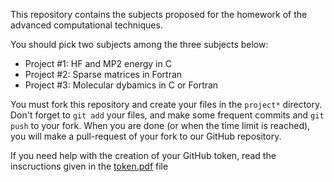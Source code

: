 This repository contains the subjects proposed for the homework of the
advanced computational techniques.

You should pick two subjects among the three subjects below:
- Project #1: HF and MP2 energy in C
- Project #2: Sparse matrices in Fortran
- Project #3: Molecular dybamics in C or Fortran

You must fork this repository and create your files in the `project*`
directory. Don't forget to `git add` your files, and make some frequent commits
and `git push` to your fork.
When you are done (or when the time limit is reached), you will make a pull-request
of your fork to our GitHub repository.

If you need help with the creation of your GitHub token, read the inscructions given in the [token.pdf](token.pdf) file

